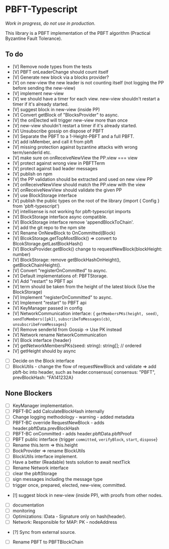 # PBFT-Typescript

*Work in progress, do not use in production.*

This library is a PBFT implementation of the PBFT algorithm (Practical Byzantine Fault Tolerance).

## To do

- [V] Remove node types from the tests
- [V] PBFT onLeaderChange should count itself
- [V] Generate new block via a blocks provider?
- [V] on new-view the new leader is not counting itself (not logging the PP before sending the new-view)
- [V] implement new-view
- [V] we should have a timer for each view. new-view shouldn't restart a timer if it's already started.
- [V] suggest block in new-view (inside PP)
- [V] Convert getBlock of "BlocksProvider" to async.
- [V] the onElected will trigger new-view more than once
- [V] new-view shouldn't restart a timer if it's already started.
- [V] Unsubscribe gossip on dispose of PBFT
- [V] Separate the PBFT to a 1-Height-PBFT and a full PBFT.
- [V] add isMember, and call it from pbft
- [V] missing protection against byzantine attacks with wrong term/senderId etc.
- [V] make sure on onReceiveNewView the PP.view === view
- [V] protect against wrong view in PBFTTerm
- [V] protect against bad leader messages
- [V] publish on npm
- [V] the PP validation should be extracted and used on new view PP
- [V] onReceiveNewView should match the PP.view with the view
- [V] onReceiveNewView should validate the given PP
- [V] use BlockStorage interface
- [V] publish the public types on the root of the library (import { Config } from 'pbft-typescript')
- [V] intellisense is not working for pbft-typescript imports
- [V] BlockStorage interface async compatible.
- [V] BlockStorage interface remove 'appendBlockToChain'.
- [V] add the git repo to the npm site
- [V] Rename OnNewBlock to OnCommitted(Block)
- [V] BlcokStorage.getTopMostBlock() => convert to BlcokStorage.getLastBlockHash()
- [V] BlocksProvider.getBlock() change to requestNewBlock(blockHeight: number)
- [V] BlockStorage: remove getBlockHashOnHeight(), getBlockChainHeight().
- [V] Convert "registerOnCommitted" to async.
- [V] Default implementations of: PBFTStorage.
- [V] Add "restart" to PBFT api
- [V] term should be taken from the height of the latest block (Use the BlockStorage)
- [V] Implement "registerOnCommitted" to async.
- [V] Implement "restart" to PBFT api
- [V] KeyManager passed in config
- [V] NetworkCommunication interface: { `getMembersPKs(height, seed)`, `sendToMembers([pk])`, `subscribeToMessages(cb)`, `unsubscribeFromMessages`}
- [V] Remove senderId from Gossip -> Use PK instead
- [V] Network rename NetworkCommunication
- [V] Block interface {header}
- [V] getNetworkMembersPKs(seed: string): string[]; // ordered
- [V] getHeight should by async
- [ ] Decide on the Block interface
- [ ] BlockUtils - change the flow of requestNewBlock and validate => add pbft-bc into header, such as header.consensus{ consensus: "PBFT", prevBlockHash: "FA141232A}

## None Blockers

- [ ] KeyManager implementation.
- [ ] PBFT-BC add CalculateBlockHash internally
- [ ] Change logging methodology - warning - added metadata
- [ ] PBFT-BC override RequestNewBlock - adds header.pbftData.prevBlockHash
- [ ] PBFT-BC onCommitted - adds header.pbftData.pbftProof
- [ ] PBFT public interface {trigger `committed`, `verifyBlock`, `start`, `dispose`}
- [ ] Rename this.term => this.height
- [ ] BockProvider => rename BlockUtils
- [ ] BlockUtils interface implement.
- [ ] Have a better (Readable) tests solution to await nextTick
- [ ] Rename Network interface
- [ ] clear the pbftStorage
- [ ] sign messages including the message type
- [ ] trigger once, prepared, elected, new-view, committed.
- [!] suggest block in new-view (inside PP), with proofs from other nodes.
- [ ] documentation
- [ ] monitoring
- [ ] Optimizations: IData - Signature only on hash(header).
- [ ] Network: Responsible for MAP: PK - nodeAddress
- [?] Sync from external source.
- [ ] Rename PBFT to PBFTBlockChain
